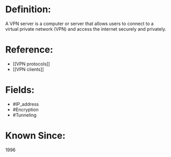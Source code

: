 

# Definition:
A VPN server is a computer or server that allows users to connect to a virtual private network (VPN) and access the internet securely and privately.

# Reference:
- [[VPN protocols]]
- [[VPN clients]]

# Fields: 
- #IP_address
- #Encryption
- #Tunneling

# Known Since:
1996

